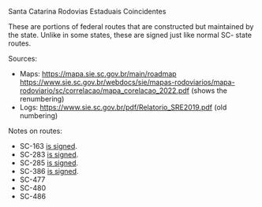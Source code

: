 Santa Catarina Rodovias Estaduais Coincidentes

These are portions of federal routes that are constructed but maintained by the state. Unlike in some states, these are signed just like normal SC- state routes.

Sources:
* Maps: https://mapa.sie.sc.gov.br/main/roadmap https://www.sie.sc.gov.br/webdocs/sie/mapas-rodoviarios/mapa-rodoviario/sc/correlacao/mapa_corelacao_2022.pdf (shows the renumbering)
* Logs: https://www.sie.sc.gov.br/pdf/Relatorio_SRE2019.pdf (old numbering)

Notes on routes:
* SC-163 [is signed](https://www.google.com/maps/@-27.0497884,-53.6221373,3a,15y,93.97h,85.92t/data=!3m6!1e1!3m4!1shKvIFdJkYEOA_B3_6gLt8g!2e0!7i16384!8i8192?entry=ttu).
* SC-283 [is signed](https://www.google.com/maps/@-27.1676115,-53.7032129,3a,43.3y,62.9h,120.57t/data=!3m6!1e1!3m4!1sceSK4f1SAe7s3XCGAUHoXA!2e0!7i16384!8i8192?entry=ttu).
* SC-285 [is signed](https://www.google.com/maps/@-29.0255533,-49.6019777,3a,15y,341.87h,85.54t/data=!3m6!1e1!3m4!1sgf5oU-FFaZBVevDBOmfxFA!2e0!7i16384!8i8192?entry=ttu).
* SC-386 [is signed](https://www.google.com/maps/@-27.0095073,-53.5333041,3a,15y,148.21h,81.11t/data=!3m6!1e1!3m4!1sDH3IS30tSHnlV-lwExm5TA!2e0!7i16384!8i8192?entry=ttu).
* SC-477 
* SC-480 
* SC-486 
